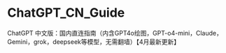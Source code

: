 # ChatGPT_CN_Guide
ChatGPT 中文版：国内直连指南（内含GPT4o绘图，GPT-o4-mini，Claude，Gemini，grok，deepseek等模型，无需翻墙）【4月最新更新】
